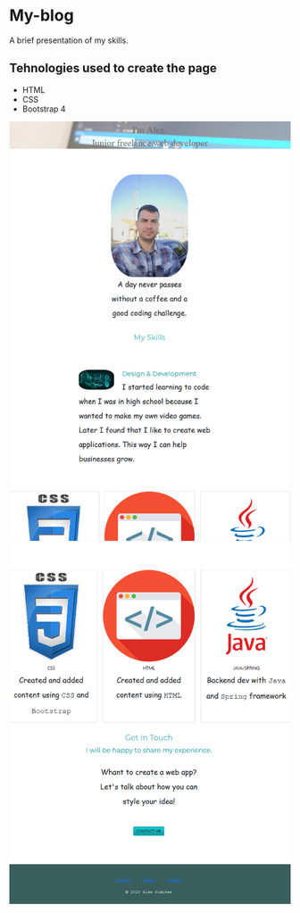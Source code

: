 # My-blog
A brief presentation of my skills.

## Tehnologies used to create the page
- HTML 
- CSS
- Bootstrap 4

![Blog-image](images/first-part.PNG)
![Blog-image](images/second-part.PNG)

